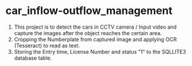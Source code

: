 # car_inflow-outflow_management
1. This project is to detect the cars in CCTV camera / Input video and capture the images after the object reaches the certain area. 
2. Cropping the Numberplate from captured image and applying OCR (Tesseract) to read as text.
3. Storing the Entry time, License Number and status "1" to the SQLLITE3 database table. 
